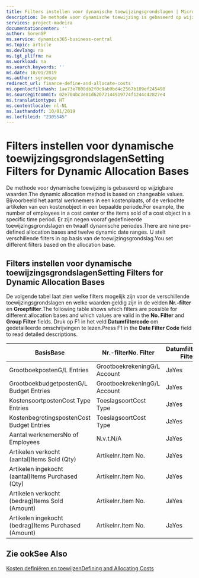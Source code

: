 ```yaml
---
title: Filters instellen voor dynamische toewijzingsgrondslagen | Microsoft Docs
description: De methode voor dynamische toewijzing is gebaseerd op wijzigbare waarden. Bijvoorbeeld het aantal werknemers in een kostenplaats, of de verkochte artikelen van een kostenobject in een bepaalde periode. Er zijn negen vooraf gedefinieerde toewijzingsgrondslagen en twaalf dynamische periodes. U stelt verschillende filters in op basis van de toewijzingsgrondslag.
services: project-madeira
documentationcenter: ''
author: SorenGP
ms.service: dynamics365-business-central
ms.topic: article
ms.devlang: na
ms.tgt_pltfrm: na
ms.workload: na
ms.search.keywords: ''
ms.date: 10/01/2019
ms.author: sgroespe
redirect_url: finance-define-and-allocate-costs
ms.openlocfilehash: 1ae73e7808db2f0c9ab9bd4c2567b109ef245490
ms.sourcegitcommit: 02e704bc3e01d62072144919774f1244c42827e4
ms.translationtype: HT
ms.contentlocale: nl-NL
ms.lasthandoff: 10/01/2019
ms.locfileid: "2305545"
---
```

# <a name="setting-filters-for-dynamic-allocation-bases"></a><span data-ttu-id="5693e-106">Filters instellen voor dynamische toewijzingsgrondslagen</span><span class="sxs-lookup"><span data-stu-id="5693e-106">Setting Filters for Dynamic Allocation Bases</span></span>
<span data-ttu-id="5693e-107">De methode voor dynamische toewijzing is gebaseerd op wijzigbare waarden.</span><span class="sxs-lookup"><span data-stu-id="5693e-107">The dynamic allocation method is based on changeable values.</span></span> <span data-ttu-id="5693e-108">Bijvoorbeeld het aantal werknemers in een kostenplaats, of de verkochte artikelen van een kostenobject in een bepaalde periode.</span><span class="sxs-lookup"><span data-stu-id="5693e-108">For example, the number of employees in a cost center or the items sold of a cost object in a specific time period.</span></span> <span data-ttu-id="5693e-109">Er zijn negen vooraf gedefinieerde toewijzingsgrondslagen en twaalf dynamische periodes.</span><span class="sxs-lookup"><span data-stu-id="5693e-109">There are nine pre-defined allocation bases and twelve dynamic date ranges.</span></span> <span data-ttu-id="5693e-110">U stelt verschillende filters in op basis van de toewijzingsgrondslag.</span><span class="sxs-lookup"><span data-stu-id="5693e-110">You set different filters based on the allocation base.</span></span>  

## <a name="setting-filters-for-dynamic-allocation-bases"></a><span data-ttu-id="5693e-111">Filters instellen voor dynamische toewijzingsgrondslagen</span><span class="sxs-lookup"><span data-stu-id="5693e-111">Setting Filters for Dynamic Allocation Bases</span></span>  
 <span data-ttu-id="5693e-112">De volgende tabel laat zien welke filters mogelijk zijn voor de verschillende toewijzingsgrondslagen en welke waarden geldig zijn in de velden **Nr.-filter** en **Groepfilter**.</span><span class="sxs-lookup"><span data-stu-id="5693e-112">The following table shows which filters are possible for different allocation bases and which values are valid in the **No. Filter** and **Group Filter** fields.</span></span> <span data-ttu-id="5693e-113">Druk op F1 in het veld **Datumfiltercode** om gedetailleerde omschrijvingen te lezen.</span><span class="sxs-lookup"><span data-stu-id="5693e-113">Press F1 in the **Date Filter Code** field to read detailed descriptions.</span></span>  

|<span data-ttu-id="5693e-114">**Basis**</span><span class="sxs-lookup"><span data-stu-id="5693e-114">**Base**</span></span>|<span data-ttu-id="5693e-115">**Nr.-filter**</span><span class="sxs-lookup"><span data-stu-id="5693e-115">**No. Filter**</span></span>|<span data-ttu-id="5693e-116">**Datumfiltercode**</span><span class="sxs-lookup"><span data-stu-id="5693e-116">**Date Filter Code**</span></span>|<span data-ttu-id="5693e-117">**Kostenplaatsfilter**</span><span class="sxs-lookup"><span data-stu-id="5693e-117">**Cost Center Filter**</span></span>|<span data-ttu-id="5693e-118">**Kostenobjectfilter**</span><span class="sxs-lookup"><span data-stu-id="5693e-118">**Cost Object Filter**</span></span>|<span data-ttu-id="5693e-119">**Groepfilter**</span><span class="sxs-lookup"><span data-stu-id="5693e-119">**Group Filter**</span></span>|  
|--------------|----------------------------------------|----------------------------------------------|------------------------------------------------|------------------------------------------------|------------------------------------------|  
|<span data-ttu-id="5693e-120">Grootboekposten</span><span class="sxs-lookup"><span data-stu-id="5693e-120">G/L Entries</span></span>|<span data-ttu-id="5693e-121">Grootboekrekening</span><span class="sxs-lookup"><span data-stu-id="5693e-121">G/L Account</span></span>|<span data-ttu-id="5693e-122">Ja</span><span class="sxs-lookup"><span data-stu-id="5693e-122">Yes</span></span>|<span data-ttu-id="5693e-123">Ja</span><span class="sxs-lookup"><span data-stu-id="5693e-123">Yes</span></span>|<span data-ttu-id="5693e-124">Ja</span><span class="sxs-lookup"><span data-stu-id="5693e-124">Yes</span></span>|<span data-ttu-id="5693e-125">N.v.t.</span><span class="sxs-lookup"><span data-stu-id="5693e-125">N/A</span></span>|  
|<span data-ttu-id="5693e-126">Grootboekbudgetposten</span><span class="sxs-lookup"><span data-stu-id="5693e-126">G/L Budget Entries</span></span>|<span data-ttu-id="5693e-127">Grootboekrekening</span><span class="sxs-lookup"><span data-stu-id="5693e-127">G/L Account</span></span>|<span data-ttu-id="5693e-128">Ja</span><span class="sxs-lookup"><span data-stu-id="5693e-128">Yes</span></span>|<span data-ttu-id="5693e-129">Ja</span><span class="sxs-lookup"><span data-stu-id="5693e-129">Yes</span></span>|<span data-ttu-id="5693e-130">Ja</span><span class="sxs-lookup"><span data-stu-id="5693e-130">Yes</span></span>|<span data-ttu-id="5693e-131">Budgetnaam</span><span class="sxs-lookup"><span data-stu-id="5693e-131">G/L Budget Name</span></span>|  
|<span data-ttu-id="5693e-132">Kostensoortposten</span><span class="sxs-lookup"><span data-stu-id="5693e-132">Cost Type Entries</span></span>|<span data-ttu-id="5693e-133">Toeslagsoort</span><span class="sxs-lookup"><span data-stu-id="5693e-133">Cost Type</span></span>|<span data-ttu-id="5693e-134">Ja</span><span class="sxs-lookup"><span data-stu-id="5693e-134">Yes</span></span>|<span data-ttu-id="5693e-135">Ja</span><span class="sxs-lookup"><span data-stu-id="5693e-135">Yes</span></span>|<span data-ttu-id="5693e-136">Ja</span><span class="sxs-lookup"><span data-stu-id="5693e-136">Yes</span></span>|<span data-ttu-id="5693e-137">N.v.t.</span><span class="sxs-lookup"><span data-stu-id="5693e-137">N/A</span></span>|  
|<span data-ttu-id="5693e-138">Kostenbegrotingsposten</span><span class="sxs-lookup"><span data-stu-id="5693e-138">Cost Budget Entries</span></span>|<span data-ttu-id="5693e-139">Toeslagsoort</span><span class="sxs-lookup"><span data-stu-id="5693e-139">Cost Type</span></span>|<span data-ttu-id="5693e-140">Ja</span><span class="sxs-lookup"><span data-stu-id="5693e-140">Yes</span></span>|<span data-ttu-id="5693e-141">Ja</span><span class="sxs-lookup"><span data-stu-id="5693e-141">Yes</span></span>|<span data-ttu-id="5693e-142">Ja</span><span class="sxs-lookup"><span data-stu-id="5693e-142">Yes</span></span>|<span data-ttu-id="5693e-143">Budget</span><span class="sxs-lookup"><span data-stu-id="5693e-143">Budget Name</span></span>|  
|<span data-ttu-id="5693e-144">Aantal werknemers</span><span class="sxs-lookup"><span data-stu-id="5693e-144">No of Employees</span></span>|<span data-ttu-id="5693e-145">N.v.t.</span><span class="sxs-lookup"><span data-stu-id="5693e-145">N/A</span></span>|<span data-ttu-id="5693e-146">Ja</span><span class="sxs-lookup"><span data-stu-id="5693e-146">Yes</span></span>|<span data-ttu-id="5693e-147">Ja</span><span class="sxs-lookup"><span data-stu-id="5693e-147">Yes</span></span>|<span data-ttu-id="5693e-148">Ja</span><span class="sxs-lookup"><span data-stu-id="5693e-148">Yes</span></span>|<span data-ttu-id="5693e-149">N.v.t.</span><span class="sxs-lookup"><span data-stu-id="5693e-149">N/A</span></span>|  
|<span data-ttu-id="5693e-150">Artikelen verkocht (aantal)</span><span class="sxs-lookup"><span data-stu-id="5693e-150">Items Sold (Qty)</span></span>|<span data-ttu-id="5693e-151">Artikelnr.</span><span class="sxs-lookup"><span data-stu-id="5693e-151">Item No.</span></span>|<span data-ttu-id="5693e-152">Ja</span><span class="sxs-lookup"><span data-stu-id="5693e-152">Yes</span></span>|<span data-ttu-id="5693e-153">Ja</span><span class="sxs-lookup"><span data-stu-id="5693e-153">Yes</span></span>|<span data-ttu-id="5693e-154">Ja</span><span class="sxs-lookup"><span data-stu-id="5693e-154">Yes</span></span>|<span data-ttu-id="5693e-155">Voorraadboekingsgroep</span><span class="sxs-lookup"><span data-stu-id="5693e-155">Inventory Posting Group</span></span>|  
|<span data-ttu-id="5693e-156">Artikelen ingekocht (aantal)</span><span class="sxs-lookup"><span data-stu-id="5693e-156">Items Purchased (Qty)</span></span>|<span data-ttu-id="5693e-157">Artikelnr.</span><span class="sxs-lookup"><span data-stu-id="5693e-157">Item No.</span></span>|<span data-ttu-id="5693e-158">Ja</span><span class="sxs-lookup"><span data-stu-id="5693e-158">Yes</span></span>|<span data-ttu-id="5693e-159">Ja</span><span class="sxs-lookup"><span data-stu-id="5693e-159">Yes</span></span>|<span data-ttu-id="5693e-160">Ja</span><span class="sxs-lookup"><span data-stu-id="5693e-160">Yes</span></span>|<span data-ttu-id="5693e-161">Voorraadboekingsgroep</span><span class="sxs-lookup"><span data-stu-id="5693e-161">Inventory Posting Group</span></span>|  
|<span data-ttu-id="5693e-162">Artikelen verkocht (bedrag)</span><span class="sxs-lookup"><span data-stu-id="5693e-162">Items Sold (Amount)</span></span>|<span data-ttu-id="5693e-163">Artikelnr.</span><span class="sxs-lookup"><span data-stu-id="5693e-163">Item No.</span></span>|<span data-ttu-id="5693e-164">Ja</span><span class="sxs-lookup"><span data-stu-id="5693e-164">Yes</span></span>|<span data-ttu-id="5693e-165">Ja</span><span class="sxs-lookup"><span data-stu-id="5693e-165">Yes</span></span>|<span data-ttu-id="5693e-166">Ja</span><span class="sxs-lookup"><span data-stu-id="5693e-166">Yes</span></span>|<span data-ttu-id="5693e-167">Voorraadboekingsgroep</span><span class="sxs-lookup"><span data-stu-id="5693e-167">Inventory Posting Group</span></span>|  
|<span data-ttu-id="5693e-168">Artikelen ingekocht (bedrag)</span><span class="sxs-lookup"><span data-stu-id="5693e-168">Items Purchased (Amount)</span></span>|<span data-ttu-id="5693e-169">Artikelnr.</span><span class="sxs-lookup"><span data-stu-id="5693e-169">Item No.</span></span>|<span data-ttu-id="5693e-170">Ja</span><span class="sxs-lookup"><span data-stu-id="5693e-170">Yes</span></span>|<span data-ttu-id="5693e-171">Ja</span><span class="sxs-lookup"><span data-stu-id="5693e-171">Yes</span></span>|<span data-ttu-id="5693e-172">Ja</span><span class="sxs-lookup"><span data-stu-id="5693e-172">Yes</span></span>|<span data-ttu-id="5693e-173">Voorraadboekingsgroep</span><span class="sxs-lookup"><span data-stu-id="5693e-173">Inventory Posting Group</span></span>|  

## <a name="see-also"></a><span data-ttu-id="5693e-174">Zie ook</span><span class="sxs-lookup"><span data-stu-id="5693e-174">See Also</span></span>  
[<span data-ttu-id="5693e-175">Kosten definiëren en toewijzen</span><span class="sxs-lookup"><span data-stu-id="5693e-175">Defining and Allocating Costs</span></span>](finance-define-and-allocate-costs.md)

